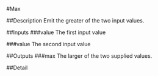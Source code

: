 #Max

##Description
Emit the greater of the two input values.

##Inputs
###value
The first input value

###value
The second input value

##Outputs
###max
The larger of the two supplied values.

##Detail

